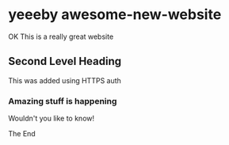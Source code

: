 yeeeby
awesome-new-website
===================
OK
This is a really great website

## Second Level Heading

This was added using HTTPS auth

### Amazing stuff is happening

Wouldn't you like to know!

The End
